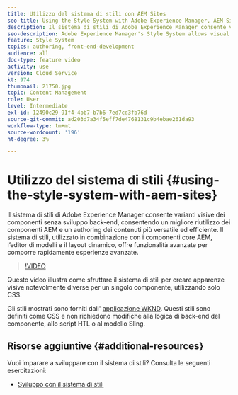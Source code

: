 ```yaml
---
title: Utilizzo del sistema di stili con AEM Sites
seo-title: Using the Style System with Adobe Experience Manager, AEM Sites
description: Il sistema di stili di Adobe Experience Manager consente varianti visive dei componenti senza sviluppo back-end, consentendo un migliore riutilizzo dei componenti AEM e un authoring dei contenuti più versatile ed efficiente. Il sistema di stili, utilizzato in combinazione con i componenti core AEM, l’editor di modelli e il layout dinamico, offre funzionalità avanzate per comporre rapidamente esperienze avanzate.
seo-description: Adobe Experience Manager's Style System allows visual variations of components without back-end development, allowing better re-use of AEM components, and more versatile and efficient content authoring. The Style System, when used in conjunction with AEM's Core Components, template editor, and responsive layout, offers powerful capabilities to quickly compose rich experiences.
feature: Style System
topics: authoring, front-end-development
audience: all
doc-type: feature video
activity: use
version: Cloud Service
kt: 974
thumbnail: 21750.jpg
topic: Content Management
role: User
level: Intermediate
exl-id: 12490c29-91f4-4bb7-b7b6-7ed7cd3fb76d
source-git-commit: ad203d7a34f5eff7de4768131c9b4ebae261da93
workflow-type: tm+mt
source-wordcount: '196'
ht-degree: 3%

---
```


# Utilizzo del sistema di stili {#using-the-style-system-with-aem-sites}

Il sistema di stili di Adobe Experience Manager consente varianti visive dei componenti senza sviluppo back-end, consentendo un migliore riutilizzo dei componenti AEM e un authoring dei contenuti più versatile ed efficiente. Il sistema di stili, utilizzato in combinazione con i componenti core AEM, l’editor di modelli e il layout dinamico, offre funzionalità avanzate per comporre rapidamente esperienze avanzate.

>[!VIDEO](https://video.tv.adobe.com/v/21750/?quality=12&learn=on)

Questo video illustra come sfruttare il sistema di stili per creare apparenze visive notevolmente diverse per un singolo componente, utilizzando solo CSS.

Gli stili mostrati sono forniti dall&#39; [applicazione WKND](https://github.com/adobe/aem-guides-wknd). Questi stili sono definiti come CSS e non richiedono modifiche alla logica di back-end del componente, allo script HTL o al modello Sling.

## Risorse aggiuntive {#additional-resources}

Vuoi imparare a sviluppare con il sistema di stili? Consulta le seguenti esercitazioni:

* [Sviluppo con il sistema di stili](https://experienceleague.adobe.com/docs/experience-manager-learn/getting-started-wknd-tutorial-develop/style-system.html)
